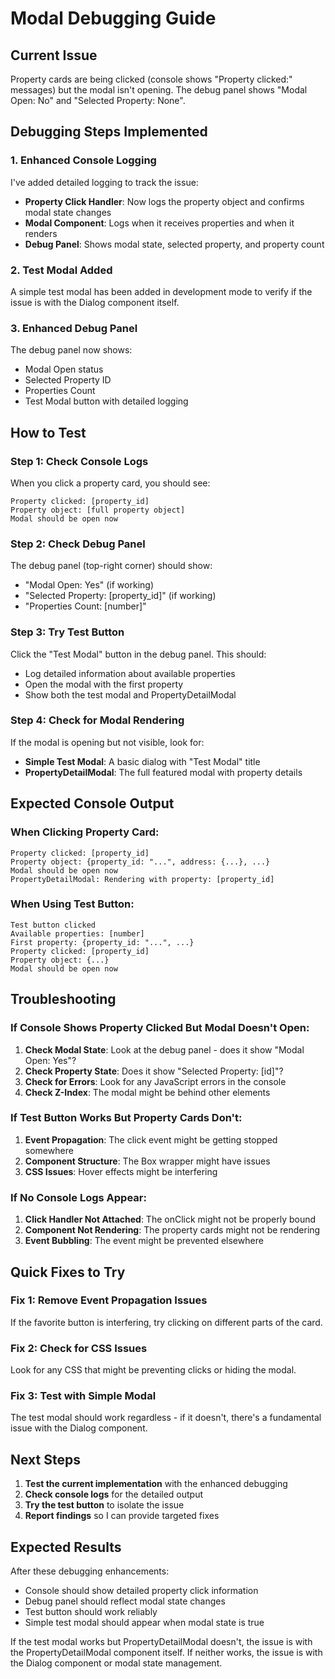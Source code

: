# Modal Debugging Guide

## Current Issue
Property cards are being clicked (console shows "Property clicked:" messages) but the modal isn't opening. The debug panel shows "Modal Open: No" and "Selected Property: None".

## Debugging Steps Implemented

### 1. Enhanced Console Logging
I've added detailed logging to track the issue:

- **Property Click Handler**: Now logs the property object and confirms modal state changes
- **Modal Component**: Logs when it receives properties and when it renders
- **Debug Panel**: Shows modal state, selected property, and property count

### 2. Test Modal Added
A simple test modal has been added in development mode to verify if the issue is with the Dialog component itself.

### 3. Enhanced Debug Panel
The debug panel now shows:
- Modal Open status
- Selected Property ID
- Properties Count
- Test Modal button with detailed logging

## How to Test

### Step 1: Check Console Logs
When you click a property card, you should see:
```
Property clicked: [property_id]
Property object: [full property object]
Modal should be open now
```

### Step 2: Check Debug Panel
The debug panel (top-right corner) should show:
- "Modal Open: Yes" (if working)
- "Selected Property: [property_id]" (if working)
- "Properties Count: [number]"

### Step 3: Try Test Button
Click the "Test Modal" button in the debug panel. This should:
- Log detailed information about available properties
- Open the modal with the first property
- Show both the test modal and PropertyDetailModal

### Step 4: Check for Modal Rendering
If the modal is opening but not visible, look for:
- **Simple Test Modal**: A basic dialog with "Test Modal" title
- **PropertyDetailModal**: The full featured modal with property details

## Expected Console Output

### When Clicking Property Card:
```
Property clicked: [property_id]
Property object: {property_id: "...", address: {...}, ...}
Modal should be open now
PropertyDetailModal: Rendering with property: [property_id]
```

### When Using Test Button:
```
Test button clicked
Available properties: [number]
First property: {property_id: "...", ...}
Property clicked: [property_id]
Property object: {...}
Modal should be open now
```

## Troubleshooting

### If Console Shows Property Clicked But Modal Doesn't Open:

1. **Check Modal State**: Look at the debug panel - does it show "Modal Open: Yes"?
2. **Check Property State**: Does it show "Selected Property: [id]"?
3. **Check for Errors**: Look for any JavaScript errors in the console
4. **Check Z-Index**: The modal might be behind other elements

### If Test Button Works But Property Cards Don't:

1. **Event Propagation**: The click event might be getting stopped somewhere
2. **Component Structure**: The Box wrapper might have issues
3. **CSS Issues**: Hover effects might be interfering

### If No Console Logs Appear:

1. **Click Handler Not Attached**: The onClick might not be properly bound
2. **Component Not Rendering**: The property cards might not be rendering
3. **Event Bubbling**: The event might be prevented elsewhere

## Quick Fixes to Try

### Fix 1: Remove Event Propagation Issues
If the favorite button is interfering, try clicking on different parts of the card.

### Fix 2: Check for CSS Issues
Look for any CSS that might be preventing clicks or hiding the modal.

### Fix 3: Test with Simple Modal
The test modal should work regardless - if it doesn't, there's a fundamental issue with the Dialog component.

## Next Steps

1. **Test the current implementation** with the enhanced debugging
2. **Check console logs** for the detailed output
3. **Try the test button** to isolate the issue
4. **Report findings** so I can provide targeted fixes

## Expected Results

After these debugging enhancements:
- Console should show detailed property click information
- Debug panel should reflect modal state changes
- Test button should work reliably
- Simple test modal should appear when modal state is true

If the test modal works but PropertyDetailModal doesn't, the issue is with the PropertyDetailModal component itself. If neither works, the issue is with the Dialog component or modal state management.

